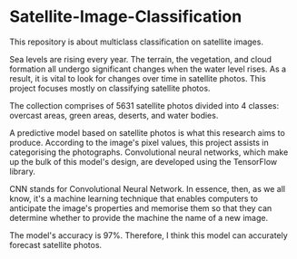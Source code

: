 # Satellite-Image-Classification
This repository is about multiclass classification on satellite images.

Sea levels are rising every year. The terrain, the vegetation, and cloud formation all undergo significant changes when the water level rises.
As a result, it is vital to look for changes over time in satellite photos. This project focuses mostly on classifying satellite photos.

The collection comprises of 5631 satellite photos divided into 4 classes: overcast areas, green areas, deserts, and water bodies.

A predictive model based on satellite photos is what this research aims to produce. According to the image's pixel values, this project assists in categorising the photographs. Convolutional neural networks, which make up the bulk of this model's design, are developed using the TensorFlow library.


CNN stands for Convolutional Neural Network. In essence, then, as we all know, it's a machine learning technique that enables computers 
to anticipate the image's properties and memorise them so that they can determine whether to provide the machine the name of a new image.

The model's accuracy is 97%. Therefore, I think this model can accurately forecast satellite photos.
